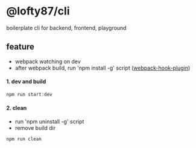# @lofty87/cli

boilerplate cli for backend, frontend, playground

## feature

- webpack watching on dev
- after webpack build, run 'npm install -g' script ([webpack-hook-plugin](https://github.com/tienne/webpack-hook-plugin))

#### 1. dev and build

```ts
npm run start:dev
```

#### 2. clean

- run 'npm uninstall -g' script
- remove build dir

```ts
npm run clean
```